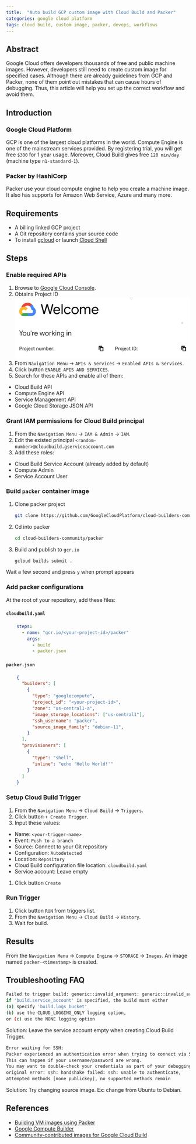 ```yaml
---
title:  "Auto build GCP custom image with Cloud Build and Packer"
categories: google cloud platform
tags: cloud build, custom image, packer, devops, workflows
---
```


## Abstract

Google Cloud offers developers thousands of free and public machine images.
However, developers still need to create custom image for specified cases.
Although there are already guidelines from GCP and Packer,
none of them point out mistakes that can cause hours of debugging.
Thus, this article will help you set up the correct workflow and avoid them.

## Introduction

### Google Cloud Platform

GCP is one of the largest cloud platforms in the world.
Compute Engine is one of the mainstream services provided.
By registering trial, you will get free `$300` for 1 year usage.
Moreover, Cloud Build gives free `120 min/day` (machine type `n1-standard-1`).

### Packer by HashiCorp

Packer use your cloud compute engine to help you create a machine image.
It also has supports for Amazon Web Service, Azure and many more.

## Requirements

- A billing linked GCP project
- A Git repository contains your source code
- To install [gcloud](
  https://cloud.google.com/sdk/docs/install
  ) or launch [Cloud Shell](
  https://cloud.google.com/shell/docs/launching-cloud-shell
  )

## Steps

### Enable required APIs

1. Browse to [Google Cloud Console](https://console.cloud.google.com/).
1. Obtains Project ID
   ![Project Id](./project-id.png)
1. From `Navigation Menu` -> `APIs & Services` -> `Enabled APIs & Services`.
1. Click button `ENABLE APIS AND SERVICES`.
1. Search for these APIs and enable all of them:
  - Cloud Build API
  - Compute Engine API
  - Service Management API
  - Google Cloud Storage JSON API

### Grant IAM permissions for Cloud Build principal

1. From the `Navigation Menu` -> `IAM & Admin` -> `IAM`.
1. Edit the existed principal `<random-number>@cloudbuild.gserviceaccount.com`
1. Add these roles:
  - Cloud Build Service Account (already added by default)
  - Compute Admin
  - Service Account User

### Build `packer` container image

1. Clone packer project

    ```bash
    git clone https://github.com/GoogleCloudPlatform/cloud-builders-community.git
    ```

1. Cd into packer

    ```bash
    cd cloud-builders-community/packer
    ```

1. Build and publish to `gcr.io`

    ```bash
    gcloud builds submit .
    ```

Wait a few second and press `y` when prompt appears

### Add packer configurations

At the root of your repository, add these files:

#### **`cloudbuild.yaml`**

```yaml
    steps:
      - name: "gcr.io/<your-project-id>/packer"
        args:
          - build
          - packer.json
```

#### **`packer.json`**

```json
    {
      "builders": [
        {
          "type": "googlecompute",
          "project_id": "<your-project-id>",
          "zone": "us-central1-a",
          "image_storage_locations": ["us-central1"],
          "ssh_username": "packer",
          "source_image_family": "debian-11",
        }
      ],
      "provisioners": [
        {
          "type": "shell",
          "inline": "echo 'Hello World!'"
        }
      ]
    }
```

### Setup Cloud Build Trigger

1. From the `Navigation Menu` -> `Cloud Build` -> `Triggers`.
1. Click button `+ Create Trigger`.
1. Input these values:
  - Name: `<your-trigger-name>`
  - Event: `Push to a branch`
  - Source: Connect to your Git repository
  - Configuration: `Autodetected`
  - Location: `Repository`
  - Cloud Build configuration file location: `cloudbuild.yaml`
  - Service account: Leave empty
1. Click button `Create`

### Run Trigger

1. Click button `RUN` from triggers list.
1. From the `Navigation Menu` -> `Cloud Build` -> `History`.
1. Wait for build.

## Results

From the `Navigation Menu` -> `Compute Engine` -> `STORAGE` -> `Images`.
An image named `packer-<timestamp>` is created.

## Troubleshooting FAQ

```bash
Failed to trigger build: generic::invalid_argument: generic::invalid_argument:
if 'build.service_account' is specified, the build must either
(a) specify 'build.logs_bucket'
(b) use the CLOUD_LOGGING_ONLY logging option,
or (c) use the NONE logging option
```

Solution: Leave the service account empty when creating Cloud Build Trigger.

```bash
Error waiting for SSH:
Packer experienced an authentication error when trying to connect via SSH.
This can happen if your username/password are wrong.
You may want to double-check your credentials as part of your debugging process.
original error: ssh: handshake failed: ssh: unable to authenticate,
attempted methods [none publickey], no supported methods remain
```

Solution: Try changing source image. Ex: change from Ubuntu to Debian.

## References

- [Building VM images using Packer](
  https://cloud.google.com/build/docs/building/build-vm-images-with-packer
  )
- [Google Compute Builder](
  https://www.packer.io/plugins/builders/googlecompute
  )
- [Community-contributed images for Google Cloud Build](
  https://github.com/GoogleCloudPlatform/cloud-builders-community
  )
